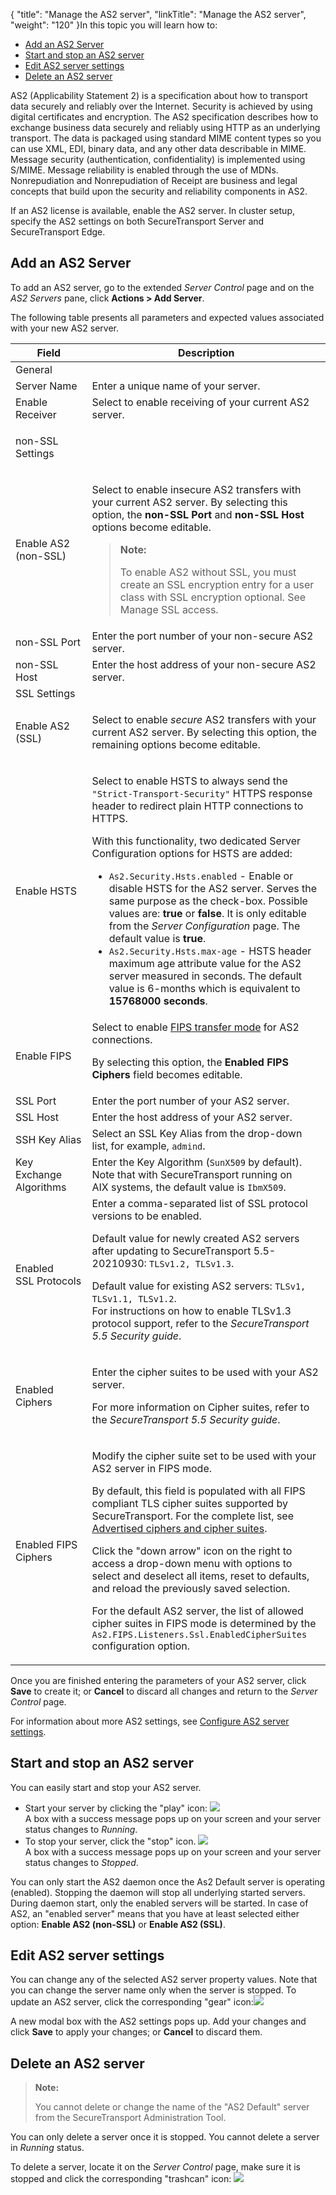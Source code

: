 {
    "title": "Manage the AS2 server",
    "linkTitle": "Manage the  AS2 server",
    "weight": "120"
}In this topic you will learn how to:

-   <a href="#Add" class="MCXref xref">Add an AS2 Server</a>
-   <a href="#Start" class="MCXref xref">Start and stop an AS2 server</a>
-   <a href="#Edit" class="MCXref xref">Edit AS2 server settings</a>
-   <a href="#Delete" class="MCXref xref">Delete an AS2 server</a>

AS2 (Applicability Statement 2) is a specification about how to transport data securely and reliably over the Internet. Security is achieved by using digital certificates and encryption. The AS2 specification describes how to exchange business data securely and reliably using HTTP as an underlying transport. The data is packaged using standard MIME content types so you can use XML, EDI, binary data, and any other data describable in MIME. Message security (authentication, confidentiality) is implemented using S/MIME. Message reliability is enabled through the use of MDNs. Nonrepudiation and Nonrepudiation of Receipt are business and legal concepts that build upon the security and reliability components in AS2.

If an AS2 license is available, enable the AS2 server. In cluster setup, specify the AS2 settings on both <span class="mc-variable axway_variables.Component_Short_Name variable">SecureTransport</span> Server and <span class="mc-variable axway_variables.Component_Short_Name variable">SecureTransport</span> Edge.

<span id="Add"></span>

## Add an AS2 Server

To add an AS2 server, go to the extended *Server Control* page and on the *AS2 Servers* pane, click **Actions &gt; Add Server**.

The following table presents all parameters and expected values associated with your new AS2 server.

<table>
   <thead>
      <tr>
<th class="HeadE-Column1-Header1">Field         </th>
<th class="HeadD-Column1-Header1">Description         </th>
      </tr>
   </thead>
   <tbody>
      <tr>
         <td>General         </td>
      </tr>
      <tr>
         <td>Server Name         </td>
         <td>Enter a unique name of your server.         </td>
      </tr>
      <tr>
         <td>Enable Receiver         </td>
         <td>Select to enable receiving of your current AS2 server.         </td>
      </tr>
      <tr>
         <td><p>non-SSL Settings</p>         </td>
      </tr>
      <tr>
         <td>Enable AS2 (non-SSL)         </td>
         <td><p>Select to enable insecure AS2 transfers with your current AS2 server. By selecting this option, the <strong>non-SSL Port</strong> and <strong>non-SSL Host</strong> options become editable.</p>
<blockquote>
<p><strong>Note:</strong></p>
<p>To enable AS2 without SSL, you must create an SSL encryption entry for a user class with SSL encryption optional. See Manage SSL access.</p>
</blockquote>         </td>
      </tr>
      <tr>
         <td>non-SSL Port         </td>
         <td>Enter the port number of your non-secure AS2 server.         </td>
      </tr>
      <tr>
         <td>non-SSL Host         </td>
         <td>Enter the host address of your non-secure AS2 server.         </td>
      </tr>
      <tr>
         <td>SSL Settings         </td>
      </tr>
      <tr>
         <td>Enable AS2 (SSL)         </td>
         <td><p>Select to enable <em>secure</em> AS2 transfers with your current AS2 server. By selecting this option, the remaining options become editable.</p>         </td>
      </tr>
      <tr>
         <td>Enable HSTS         </td>
         <td><p>Select to enable HSTS to always send the <code>"Strict-Transport-Security"</code> HTTPS response header to redirect plain HTTP connections to HTTPS.</p>
<p>With this functionality, two dedicated Server Configuration options for HSTS are added:</p>
<ul>
<li><code>As2.Security.Hsts.enabled</code> - Enable or disable HSTS for the AS2 server. Serves the same purpose as the check-box. Possible values are: <strong>true</strong> or <strong>false</strong>. It is only editable from the <em>Server Configuration</em> page. The default value is <strong>true</strong>.</li>
<li><code>As2.Security.Hsts.max-age</code> - HSTS header maximum age attribute value for the AS2 server measured in seconds. The default value is 6-months which is equivalent to <strong>15768000 seconds</strong>.</li>
</ul>         </td>
      </tr>
      <tr>
         <td>Enable FIPS         </td>
         <td>Select to enable <a href="../../../c_st_fipstransfermode" class="MCXref xref">FIPS transfer mode</a> for AS2 connections.
<p>By selecting this option, the <strong>Enabled FIPS Ciphers</strong> field becomes editable.</p>         </td>
      </tr>
      <tr>
         <td>SSL Port         </td>
         <td>Enter the port number of your AS2 server.         </td>
      </tr>
      <tr>
         <td>SSL Host         </td>
         <td>Enter the host address of your AS2 server.         </td>
      </tr>
      <tr>
         <td>SSH Key Alias         </td>
         <td>Select an
SSL Key Alias
from the drop-down list, for example,
<code>admind</code>.         </td>
      </tr>
      <tr>
         <td>Key Exchange Algorithms         </td>
         <td>Enter the Key Algorithm (<code>SunX509</code> by default). Note that with <span class="mc-variable suite_variables.SecureTransportName variable">SecureTransport</span> running on AIX systems, the default value is <code>IbmX509</code>.         </td>
      </tr>
      <tr>
         <td>Enabled SSL Protocols         </td>
         <td>Enter a comma-separated list of SSL protocol versions to be enabled.
<p>Default value for newly created AS2 servers after updating to SecureTransport 5.5-20210930: <code>TLSv1.2, TLSv1.3</code>.</p>
<p>Default value for existing AS2 servers: <code>TLSv1, TLSv1.1, TLSv1.2</code>.<br />
For instructions on how to enable TLSv1.3 protocol support, refer to the <span class="mc-variable axway_variables.Component_Short_Name variable" style="font-style: italic;">SecureTransport</span> <span class="mc-variable axway_variables.Release_Number variable" style="font-style: italic;">5.5</span> <em>Security guide</em>.</p>         </td>
      </tr>
      <tr>
         <td>Enabled Ciphers         </td>
         <td><p>Enter the cipher suites to be used with your AS2 server.</p>
<p>For more information on Cipher suites, refer to the <span class="mc-variable axway_variables.Component_Short_Name variable" style="font-style: italic;">SecureTransport</span> <em></em> <span class="mc-variable axway_variables.Release_Number variable" style="font-style: italic;">5.5</span> <em>Security guide</em>.</p>         </td>
      </tr>
      <tr>
         <td>Enabled FIPS Ciphers         </td>
         <td><p>Modify the cipher suite set to be used with your AS2 server in FIPS mode.</p>
<p>By default, this field is populated with all FIPS compliant TLS cipher suites supported by <span class="mc-variable suite_variables.SecureTransportName variable">SecureTransport</span>. For the complete list, see <a href="../../../c_st_fipstransfermode/r_st_required_ciphers_cipher_suites" class="MCXref xref">Advertised ciphers and cipher suites</a>.</p>
<p>Click the "down arrow" icon on the right to access a drop-down menu with options to select and deselect all items, reset to defaults, and reload the previously saved selection.</p>
<p>For the default AS2 server, the list of allowed cipher suites in FIPS mode is determined by the <code>As2.FIPS.Listeners.Ssl.EnabledCipherSuites</code> configuration option.</p>         </td>
      </tr>
   </tbody>
</table>

Once you are finished entering the parameters of your AS2 server, click **Save** to create it; or **Cancel** to discard all changes and return to the *Server Control* page.

For information about more AS2 settings, see <a href="../../../c_st_setup/t_st_as2serverconfiguration#SetupMenu_1217491348_1046982" class="MCXref xref">Configure AS2 server settings</a>.

<span id="Start"></span>

## Start and stop an AS2 server

You can easily start and stop your AS2 server.

-   Start your server by clicking the "play" icon: ![](/Images/SecureTransport/play-icon.png)  
    A box with a success message pops up on your screen and your server status changes to *Running*.
-   To stop your server, click the "stop" icon. ![](/Images/SecureTransport/stop-icon.png)  
    A box with a success message pops up on your screen and your server status changes to *Stopped*.

You can only start the AS2 daemon once the As2 Default server is operating (enabled). Stopping the daemon will stop all underlying started servers. During daemon start, only the enabled servers will be started. In case of AS2, an "enabled server" means that you have at least selected either option: **Enable AS2 (non-SSL)** or **Enable AS2 (SSL)**.

<span id="Edit"></span>

## Edit AS2 server settings

You can change any of the selected AS2 server property values. Note that you can change the server name only when the server is stopped. To update an AS2 server, click the corresponding "gear" icon:![](/Images/SecureTransport/gearwheel-icon.png)

A new modal box with the AS2 settings pops up. Add your changes and click **Save** to apply your changes; or **Cancel** to discard them.

<span id="Delete"></span>

## Delete an AS2 server

> **Note:**
>
> You cannot delete or change the name of the "AS2 Default" server from the SecureTransport Administration Tool.

You can only delete a server once it is stopped. You cannot delete a server in *Running* status.

To delete a server, locate it on the *Server Control* page, make sure it is stopped and click the corresponding "trashcan" icon: ![](/Images/SecureTransport/trashcan-icon.png)
